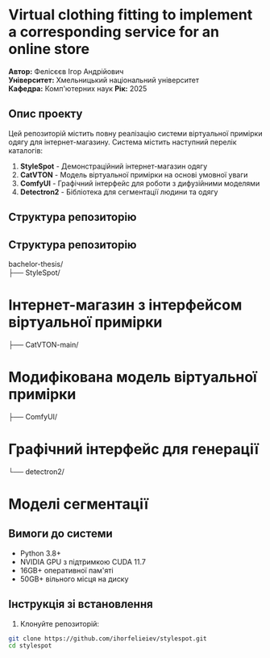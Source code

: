 # Virtual clothing fitting to implement a corresponding service for an online store

**Автор:** Фелісєєв Ігор Андрійович  
**Університет:** Хмельницький національний університет  
**Кафедра:** Комп'ютерних наук 
**Рік:** 2025

## Опис проекту

Цей репозиторій містить повну реалізацію системи віртуальної примірки одягу для інтернет-магазину. Система містить наступний перелік каталогів:

1. **StyleSpot** - Демонстраційний інтернет-магазин одягу
2. **CatVTON** - Модель віртуальної примірки на основі умовної уваги
3. **ComfyUI** - Графічний інтерфейс для роботи з дифузійними моделями
4. **Detectron2** - Бібліотека для сегментації людини та одягу

## Структура репозиторію

## Структура репозиторію

bachelor-thesis/  
├── StyleSpot/  
# Інтернет-магазин з інтерфейсом віртуальної примірки  

├── CatVTON-main/  
# Модифікована модель віртуальної примірки  

├── ComfyUI/  
# Графічний інтерфейс для генерації  

└── detectron2/  
# Моделі сегментації

## Вимоги до системи

- Python 3.8+
- NVIDIA GPU з підтримкою CUDA 11.7
- 16GB+ оперативної пам'яті
- 50GB+ вільного місця на диску

## Інструкція зі встановлення

1. Клонуйте репозиторій:
```bash
git clone https://github.com/ihorfelieiev/stylespot.git
cd stylespot
